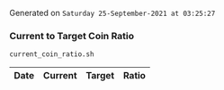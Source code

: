 Generated on `Saturday 25-September-2021 at 03:25:27`

### Current to Target Coin Ratio
`current_coin_ratio.sh`

Date|Current|Target|Ratio
---|---|---|---
